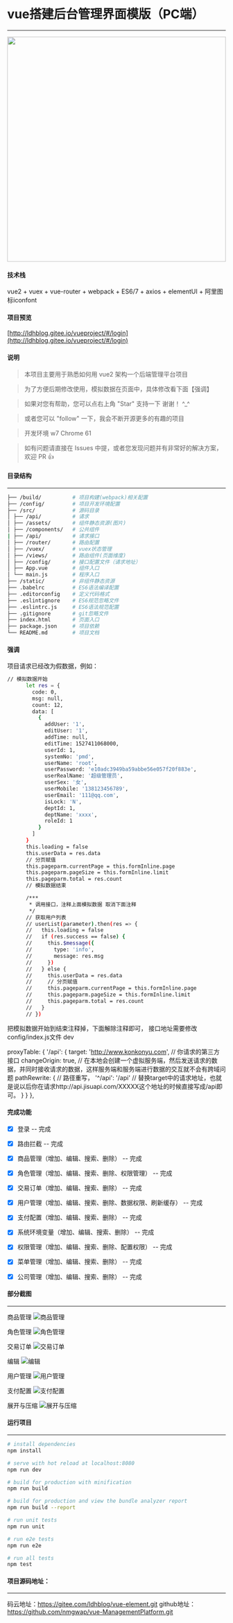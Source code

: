 # vue搭建后台管理界面模版（PC端）
------------------------

<img src="./static/gif.gif" width="100%" height="519px"/>  


#### 技术栈
vue2 + vuex + vue-router + webpack + ES6/7 + axios + elementUI + 阿里图标iconfont

#### 项目预览
[http://ldhblog.gitee.io/vueproject/#/login](http://ldhblog.gitee.io/vueproject/#/login)


#### 说明

>  本项目主要用于熟悉如何用 vue2 架构一个后端管理平台项目

>  为了方便后期修改使用，模拟数据在页面中，具体修改看下面【强调】

>  如果对您有帮助，您可以点右上角 "Star" 支持一下 谢谢！ ^_^

>  或者您可以 "follow" 一下，我会不断开源更多的有趣的项目

>  开发环境 w7  Chrome 61

>  如有问题请直接在 Issues 中提，或者您发现问题并有非常好的解决方案，欢迎 PR 👍


#### 目录结构
------------------------

```bash
├── /build/          # 项目构建(webpack)相关配置
├── /config/         # 项目开发环境配置
├── /src/            # 源码目录
│ ├── /api/          # 请求
│ ├── /assets/       # 组件静态资源(图片)
│ ├── /components/   # 公共组件
| ├── /api/          # 请求接口
│ ├── /router/       # 路由配置
│ ├── /vuex/         # vuex状态管理
│ ├── /views/        # 路由组件(页面维度)
│ ├── /config/       # 接口配置文件（请求地址）
│ ├── App.vue        # 组件入口
│ └── main.js        # 程序入口
├── /static/         # 非组件静态资源
├── .babelrc         # ES6语法编译配置
├── .editorconfig    # 定义代码格式
├── .eslintignore    # ES6规范忽略文件
├── .eslintrc.js     # ES6语法规范配置
├── .gitignore       # git忽略文件
├── index.html       # 页面入口
├── package.json     # 项目依赖
└── README.md        # 项目文档
```

#### 强调

项目请求已经改为假数据，例如：
``` bash
// 模拟数据开始
      let res = {
        code: 0,
        msg: null,
        count: 12,
        data: [
          {
            addUser: '1',
            editUser: '1',
            addTime: null,
            editTime: 1527411068000,
            userId: 1,
            systemNo: 'pmd',
            userName: 'root',
            userPassword: 'e10adc3949ba59abbe56e057f20f883e',
            userRealName: '超级管理员',
            userSex: '女',
            userMobile: '138123456789',
            userEmail: '111@qq.com',
            isLock: 'N',
            deptId: 1,
            deptName: 'xxxx',
            roleId: 1
          }
        ]
      }
      this.loading = false
      this.userData = res.data
      // 分页赋值
      this.pageparm.currentPage = this.formInline.page
      this.pageparm.pageSize = this.formInline.limit
      this.pageparm.total = res.count
      // 模拟数据结束

      /***
       * 调用接口，注释上面模拟数据 取消下面注释
       */
      // 获取用户列表
      // userList(parameter).then(res => {
      //   this.loading = false
      //   if (res.success == false) {
      //     this.$message({
      //       type: 'info',
      //       message: res.msg
      //     })
      //   } else {
      //     this.userData = res.data
      //     // 分页赋值
      //     this.pageparm.currentPage = this.formInline.page
      //     this.pageparm.pageSize = this.formInline.limit
      //     this.pageparm.total = res.count
      //   }
      // })
```
把模拟数据开始到结束注释掉，下面解除注释即可，
接口地址需要修改config/index.js文件 dev

proxyTable: {
    '/api': {
        target: 'http://www.konkonyu.com', // 你请求的第三方接口
        changeOrigin: true, // 在本地会创建一个虚拟服务端，然后发送请求的数据，并同时接收请求的数据，这样服务端和服务端进行数据的交互就不会有跨域问题
        pathRewrite: { // 路径重写，
            '^/api': '/api' // 替换target中的请求地址，也就是说以后你在请求http://api.jisuapi.com/XXXXX这个地址的时候直接写成/api即可。
        }
    }
},

#### 完成功能
- [x] 登录 -- 完成
- [x] 路由拦截 -- 完成
- [x] 商品管理（增加、编辑、搜索、删除） -- 完成
- [x] 角色管理（增加、编辑、搜索、删除、权限管理） -- 完成
- [x] 交易订单（增加、编辑、搜索、删除） -- 完成
- [x] 用户管理（增加、编辑、搜索、删除、数据权限、刷新缓存） -- 完成
- [x] 支付配置（增加、编辑、搜索、删除） -- 完成
- [x] 系统环境变量（增加、编辑、搜索、删除） -- 完成
- [x] 权限管理（增加、编辑、搜索、删除、配置权限） -- 完成
- [x] 菜单管理（增加、编辑、搜索、删除） -- 完成
- [x] 公司管理（增加、编辑、搜索、删除） -- 完成


#### 部分截图
------------------------

商品管理
![商品管理](./static/商品管理.png "商品管理")

角色管理
![角色管理](./static/角色管理.png "角色管理")

交易订单
![交易订单](./static/交易订单.png "交易订单")

编辑
![编辑](./static/编辑.png "编辑")

用户管理
![用户管理](./static/用户管理.png "用户管理")

支付配置
![支付配置](./static/支付配置.png "支付配置")

展开与压缩
![展开与压缩](./static/展开与压缩.png "展开与压缩")


#### 运行项目
------------------------

``` bash
# install dependencies
npm install

# serve with hot reload at localhost:8080
npm run dev

# build for production with minification
npm run build

# build for production and view the bundle analyzer report
npm run build --report

# run unit tests
npm run unit

# run e2e tests
npm run e2e

# run all tests
npm test


```

#### 项目源码地址：
------------------------

码云地址：https://gitee.com/ldhblog/vue-element.git
github地址：https://github.com/nmgwap/vue-ManagementPlatform.git




